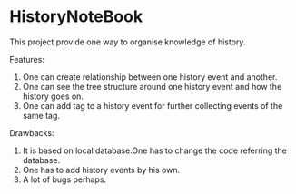 # HistoryNoteBook
This project provide one way to organise knowledge of history.

Features:
1) One can create relationship between one history event and another.
2) One can see the tree structure around one history event and how the history goes on.
3) One can add tag to a history event for further collecting events of the same tag.

Drawbacks:
1) It is based on local database.One has to change the code referring the database.
2) One has to add history events by his own.
3) A lot of bugs perhaps.
